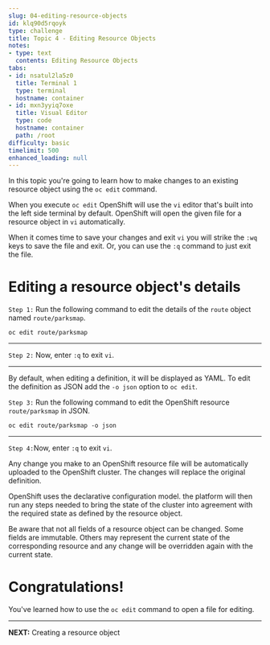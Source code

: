 ```yaml
---
slug: 04-editing-resource-objects
id: klq90d5rqoyk
type: challenge
title: Topic 4 - Editing Resource Objects
notes:
- type: text
  contents: Editing Resource Objects
tabs:
- id: nsatul2la5z0
  title: Terminal 1
  type: terminal
  hostname: container
- id: mxn3yyiq7oxe
  title: Visual Editor
  type: code
  hostname: container
  path: /root
difficulty: basic
timelimit: 500
enhanced_loading: null
---
```

In this topic you're going to learn how to make changes to an existing resource object using the `oc edit` command.

When you execute `oc edit` OpenShift will use the `vi` editor that's built into the left side terminal by default. OpenShift will open the given file for a resource object in `vi` automatically.

When it comes time to save your changes and exit `vi` you will strike the `:wq` keys to save the file and exit. Or, you can use the `:q` command to just exit the file.

# Editing a resource object's details

`Step 1:` Run the following command to edit the details of the `route` object named `route/parksmap`.

```
oc edit route/parksmap
```

----

`Step 2:`  Now, enter `:q` to exit `vi`.

----

By default, when editing a definition, it will be displayed as YAML. To edit the definition as JSON add the ``-o json`` option to `oc edit`.

`Step 3:` Run the following command to edit the OpenShift resource `route/parksmap` in JSON.

```
oc edit route/parksmap -o json
```

----

`Step 4:`Now, enter `:q` to exit `vi`.

Any change you make to an OpenShift resource file will be automatically uploaded to the OpenShift cluster. The changes will replace the original definition.

OpenShift uses the declarative configuration model. the platform will then run any steps needed to bring the state of the cluster into agreement with the required state as defined by the resource object.

Be aware that not all fields of a resource object can be changed. Some fields are immutable. Others may represent the current state of the corresponding resource and any change will be overridden again with the current state.

# Congratulations!

 You've learned how to use the `oc edit` command to open a file for editing.

----

**NEXT:** Creating a resource object
